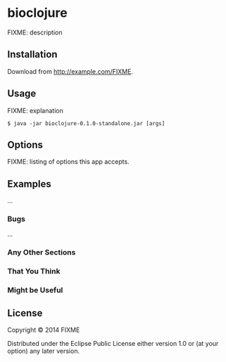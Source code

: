 # bioclojure

FIXME: description

## Installation

Download from http://example.com/FIXME.

## Usage

FIXME: explanation

    $ java -jar bioclojure-0.1.0-standalone.jar [args]

## Options

FIXME: listing of options this app accepts.

## Examples

...

### Bugs

...

### Any Other Sections
### That You Think
### Might be Useful

## License

Copyright © 2014 FIXME

Distributed under the Eclipse Public License either version 1.0 or (at
your option) any later version.
